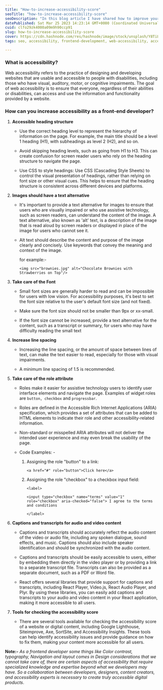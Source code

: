 ```yaml
---
title: "How-to-increase-accessibility-score"
seoTitle: "how-to-increase-accessibility-score"
seoDescription: "In this blog article I have shared how to improve your accessibility score."
datePublished: Sat Mar 25 2023 14:23:14 GMT+0000 (Coordinated Universal Time)
cuid: clfo29zk4000a09m9h90ccp91
slug: how-to-increase-accessibility-score
cover: https://cdn.hashnode.com/res/hashnode/image/stock/unsplash/Y8TiLvKnLeg/upload/30b282ba8956541272df555276bd43bd.jpeg
tags: seo, accessibility, frontend-development, web-accessibility, accessibility-score

---
```


### What is accessibility?

Web accessibility refers to the practice of designing and developing websites that are usable and accessible to people with disabilities, including those who have visual, auditory, motor, or cognitive impairments. The goal of web accessibility is to ensure that everyone, regardless of their abilities or disabilities, can access and use the information and functionality provided by a website.

### How can you increase accessibility as a front-end developer?

1. **Accessible heading structure**
    
    * Use the correct heading level to represent the hierarchy of information on the page. For example, the main title should be a level 1 heading (H1), with subheadings as level 2 (H2), and so on.
        
    * Avoid skipping heading levels, such as going from H1 to H3. This can create confusion for screen reader users who rely on the heading structure to navigate the page.
        
    * Use CSS to style headings: Use CSS (Cascading Style Sheets) to control the visual presentation of headings, rather than relying on font size or other visual cues. This helps to ensure that the heading structure is consistent across different devices and platforms.
        
2. **Images should have a text alternative**
    
    * It's important to provide a text alternative for images to ensure that users who are visually impaired or who use assistive technology, such as screen readers, can understand the content of the image. A text alternative, also known as 'alt' text, is a description of the image that is read aloud by screen readers or displayed in place of the image for users who cannot see it.
        
    * Alt text should describe the content and purpose of the image clearly and concisely. Use keywords that convey the meaning and context of the image.
        
        for example:-
        
        `<img src="brownies.jpg" alt="Chocolate Brownies with Strawberries on Top"/>`
        
3. **Take care of the Font**
    
    * Small font sizes are generally harder to read and can be impossible for users with low vision. For accessibility purposes, it's best to set the font size relative to the user's default font size (and not fixed).
        
    * Make sure the font size should not be smaller than 9px or xx-small.
        
    * If the font size cannot be increased, provide a text alternative for the content, such as a transcript or summary, for users who may have difficulty reading the small text
        
4. **Increase line spacing**
    
    * Increasing the line spacing, or the amount of space between lines of text, can make the text easier to read, especially for those with visual impairments.
        
    * A minimum line spacing of 1.5 is recommended.
        
5. **Take care of the role attribute**
    
    * Roles make it easier for assistive technology users to identify user interface elements and navigate the page. Examples of widget roles are `button, checkbox` and `progressbar`.
        
    * Roles are defined in the Accessible Rich Internet Applications (ARIA) specification, which provides a set of attributes that can be added to HTML elements to indicate their role and other accessibility-related information.
        
    * Non-standard or misspelled ARIA attributes will not deliver the intended user experience and may even break the usability of the page.
        
    * Code Examples: -
        
        1. Assigning the role "button" to a link:
            
            `<a href="#" role="button">Click here</a>`
            
        2. Assigning the role "checkbox" to a checkbox input field:
            
            `<label>`
            
            `<input type="checkbox" name="terms" value="1" role="checkbox" aria-checked="false"> I agree to the terms and conditions`
            
            `</label>`
            
6. **Captions and transcripts for audio and video content**
    
    * Captions and transcripts should accurately reflect the audio content of the video or audio file, including any spoken dialogue, sound effects, and music. Captions should also include speaker identification and should be synchronized with the audio content.
        
    * Captions and transcripts should be easily accessible to users, either by embedding them directly in the video player or by providing a link to a separate transcript file. Transcripts can also be provided as a separate document, such as a PDF or Word file.
        
    * React offers several libraries that provide support for captions and transcripts, including React Player, Video.js, React Audio Player, and Plyr. By using these libraries, you can easily add captions and transcripts to your audio and video content in your React application, making it more accessible to all users.
        
7. **Tools for checking the accessibility score**
    
    * There are several tools available for checking the accessibility score of a website or digital content, including Google Lighthouse, Siteimprove, Axe, SortSite, and Accessibility Insights. These tools can help identify accessibility issues and provide guidance on how to fix them, making your content more accessible for all users.
        

**Note:-** *As a frontend developer some things like Color contrast, typography, Navigation and layout comes in Design considerations that we cannot take care of, there are certain aspects of accessibility that require specialized knowledge and expertise beyond what we developers may have. So a collaboration between developers, designers, content creators, and accessibility experts is necessary to create truly accessible digital products*.
